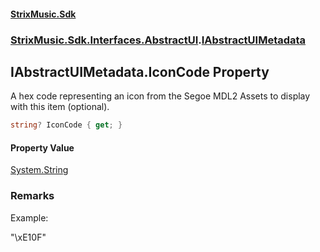 #### [StrixMusic.Sdk](./index.md 'index')
### [StrixMusic.Sdk.Interfaces.AbstractUI](./StrixMusic-Sdk-Interfaces-AbstractUI.md 'StrixMusic.Sdk.Interfaces.AbstractUI').[IAbstractUIMetadata](./StrixMusic-Sdk-Interfaces-AbstractUI-IAbstractUIMetadata.md 'StrixMusic.Sdk.Interfaces.AbstractUI.IAbstractUIMetadata')
## IAbstractUIMetadata.IconCode Property
A hex code representing an icon from the Segoe MDL2 Assets to display with this item (optional).  
```csharp
string? IconCode { get; }
```
#### Property Value
[System.String](https://docs.microsoft.com/en-us/dotnet/api/System.String 'System.String')  
### Remarks
Example: <example>
  <c>"\xE10F"</c>
</example>  
